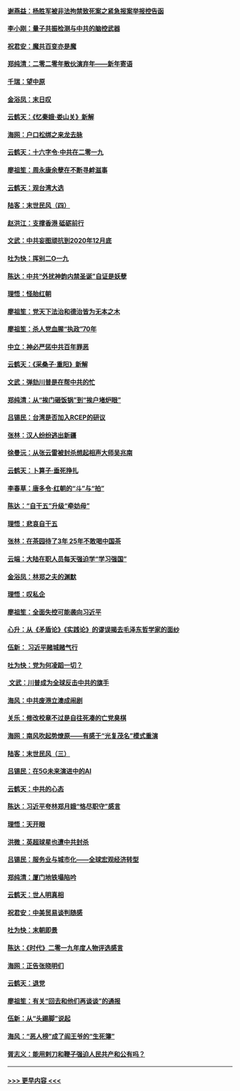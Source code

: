 #### [谢燕益：杨胜军被非法拘禁致死案之紧急报案举报控告函](../pages/nsc993/n11756134.md?t=01010001) 
#### [李小刚：量子共振检测与中共的脑控武器](../pages/nsc993/n11754518.md?t=01010001) 
#### [祝君安：魔共百变亦是魔](../pages/nsc993/n11754469.md?t=01010001) 
#### [郑纯清：二零二零年散伙演弃年——新年寄语](../pages/nsc993/n11754195.md?t=01010001) 
#### [千瑞：望中原](../pages/nsc993/n11754159.md?t=01010001) 
#### [金浴凤：末日叹](../pages/nsc993/n11752359.md?t=01010001) 
#### [云鹤天：《忆秦娥‧娄山关》新解](../pages/nsc993/n11752348.md?t=01010001) 
#### [海网：户口松绑之来龙去脉](../pages/nsc993/n11752328.md?t=01010001) 
#### [云鹤天：十六字令‧中共在二零一九](../pages/nsc993/n11752305.md?t=01010001) 
#### [廖祖笙：周永康余孽在不断寻衅滋事](../pages/nsc993/n11751013.md?t=01010001) 
#### [云鹤天：观台湾大选](../pages/nsc993/n11751007.md?t=01010001) 
#### [陆客：末世民风（四）](../pages/nsc993/n11749203.md?t=01010001) 
#### [赵洪江：支撑香港 砥砺前行](../pages/nsc993/n11748482.md?t=01010001) 
#### [文武：中共妄图顽抗到2020年12月底](../pages/nsc993/n11748446.md?t=01010001) 
#### [吐为快：挥别二O一九](../pages/nsc993/n11748411.md?t=01010001) 
#### [陈达：中共“外扰神韵内禁圣诞”自证是妖孽](../pages/nsc993/n11748226.md?t=01010001) 
#### [理悟：怪胎红朝](../pages/nsc993/n11748206.md?t=01010001) 
#### [廖祖笙：党天下法治和德治皆为无本之木](../pages/nsc993/n11748135.md?t=01010001) 
#### [廖祖笙：杀人党血腥“执政”70年](../pages/nsc993/n11745144.md?t=01010001) 
#### [中立：神必严惩中共百年罪恶](../pages/nsc993/n11744970.md?t=01010001) 
#### [云鹤天：《采桑子‧重阳》新解](../pages/nsc993/n11744948.md?t=01010001) 
#### [文武：弹劾川普是在帮中共的忙](../pages/nsc993/n11744758.md?t=01010001) 
#### [郑纯清：从“挨门砸饭锅”到“挨户堵炉眼”](../pages/nsc993/n11744745.md?t=01010001) 
#### [吕锡民：台湾是否加入RCEP的研议](../pages/nsc993/n11744701.md?t=01010001) 
#### [张林：汉人纷纷逃出新疆](../pages/nsc993/n11743530.md?t=01010001) 
#### [徐曼沅：从张云雷被封杀想起相声大师吴兆南](../pages/nsc993/n11741816.md?t=01010001) 
#### [云鹤天：卜算子‧垂死挣扎](../pages/nsc993/n11739956.md?t=01010001) 
#### [李春草：唐多令‧红朝的“斗”与“拍”](../pages/nsc993/n11739830.md?t=01010001) 
#### [陈达：“自干五”升级“牵妨母”](../pages/nsc993/n11739724.md?t=01010001) 
#### [理悟：悲哀自干五](../pages/nsc993/n11739547.md?t=01010001) 
#### [张林：在茶园待了3年 25年不敢喝中国茶](../pages/nsc993/n11739240.md?t=01010001) 
#### [云端：大陆在职人员每天强迫学“学习强国”](../pages/nsc993/n11738735.md?t=01010001) 
#### [金浴凤：林郑之夫的渊默](../pages/nsc993/n11737735.md?t=01010001) 
#### [理悟：叹私企](../pages/nsc993/n11737715.md?t=01010001) 
#### [廖祖笙：全面失控可能袭向习近平](../pages/nsc993/n11737704.md?t=01010001) 
#### [心升：从《矛盾论》《实践论》的谬误揭去毛泽东哲学家的面纱](../pages/nsc993/n11736962.md?t=01010001) 
#### [伍新： 习近平赌城赌气行](../pages/nsc993/n11736929.md?t=01010001) 
#### [吐为快：党为何凌蹈一切？](../pages/nsc993/n11736915.md?t=01010001) 
#### [ 文武：川普成为全球反击中共的旗手](../pages/nsc993/n11736882.md?t=01010001) 
#### [海风：中共废港立澳成闹剧](../pages/nsc993/n11735857.md?t=01010001) 
#### [关乐：修改校章不过是自往死凑的亡党臭棋](../pages/nsc993/n11735097.md?t=01010001) 
#### [海网：南风吹起势燎原——有感于“光复茂名”模式重演](../pages/nsc993/n11732308.md?t=01010001) 
#### [陆客：末世民风（三）](../pages/nsc993/n11732211.md?t=01010001) 
#### [吕锡民：在5G未来演进中的AI](../pages/nsc993/n11730010.md?t=01010001) 
#### [云鹤天：中共的心态](../pages/nsc993/n11729906.md?t=01010001) 
#### [陈达：习近平夸林郑月娥“恪尽职守”感言](../pages/nsc993/n11729881.md?t=01010001) 
#### [理悟：天开眼](../pages/nsc993/n11729699.md?t=01010001) 
#### [洪微：英超球星也遭中共封杀](../pages/nsc993/n11727243.md?t=01010001) 
#### [吕锡民：服务业与城市化——全球宏观经济转型](../pages/nsc993/n11725845.md?t=01010001) 
#### [郑纯清：厦门地铁塌陷吟](../pages/nsc993/n11725813.md?t=01010001) 
#### [云鹤天：世人明真相](../pages/nsc993/n11725621.md?t=01010001) 
#### [祝君安：中美贸易谈判随感](../pages/nsc993/n11725609.md?t=01010001) 
#### [吐为快：末朝即景](../pages/nsc993/n11723365.md?t=01010001) 
#### [陈达：《时代》二零一九年度人物评选感言](../pages/nsc993/n11723337.md?t=01010001) 
#### [海网：正告张晓明们](../pages/nsc993/n11723228.md?t=01010001) 
#### [云鹤天：退党](../pages/nsc993/n11723056.md?t=01010001) 
#### [廖祖笙：有关“回去和他们再谈谈”的通报](../pages/nsc993/n11722442.md?t=01010001) 
#### [伍新：从“头踢脚”说起](../pages/nsc993/n11722429.md?t=01010001) 
#### [海风：“恶人榜”成了阎王爷的“生死簿”](../pages/nsc993/n11722272.md?t=01010001) 
#### [胥志义：能用剌刀和鞭子强迫人民共产和公有吗？](../pages/nsc993/n11720569.md?t=01010001) 

----
#### [ >>> 更早内容 <<< ](../indexes/nsc993-earlier.md)
